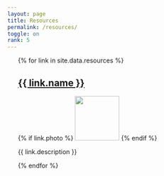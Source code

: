 ```yaml
---
layout: page
title: Resources
permalink: /resources/
toggle: on
rank: 5
---
```



<div class="link-wrapper">
    <ul class="link-list">
    <!-- Resources -->
    {% for link in site.data.resources %}
       <a href="{{ link.url }}"><h2>{{ link.name }}</h2></a>
       {% if link.photo %}
          <img class="float-left resources-photo" width="100px" src="{{ link.photo | prepend: site.images_dir | prepend: site.baseurl }}">
       {% endif %}
       <p>{{ link.description }}</p>
    {% endfor %}
    </ul>
</div>
